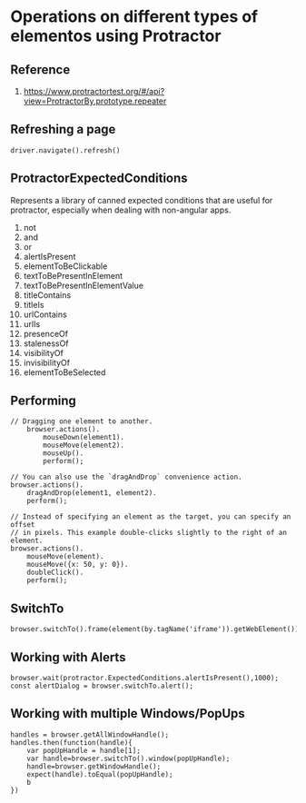 # Operations on different types of elementos using Protractor

## Reference
1. https://www.protractortest.org/#/api?view=ProtractorBy.prototype.repeater

## Refreshing a page
    driver.navigate().refresh()


## ProtractorExpectedConditions
Represents a library of canned expected conditions that are useful for protractor, especially when dealing with non-angular apps.
1. not
1. and
1. or
1. alertIsPresent
1. elementToBeClickable
1. textToBePresentInElement
1. textToBePresentInElementValue
1. titleContains
1. titleIs
1. urlContains
1. urlIs
1. presenceOf
1. stalenessOf
1. visibilityOf
1. invisibilityOf
1. elementToBeSelected



## Performing 
    // Dragging one element to another.
        browser.actions().
            mouseDown(element1).
            mouseMove(element2).
            mouseUp().
            perform();

    // You can also use the `dragAndDrop` convenience action.
    browser.actions().
        dragAndDrop(element1, element2).
        perform();

    // Instead of specifying an element as the target, you can specify an offset
    // in pixels. This example double-clicks slightly to the right of an element.
    browser.actions().
        mouseMove(element).
        mouseMove({x: 50, y: 0}).
        doubleClick().
        perform();

## SwitchTo

    browser.switchTo().frame(element(by.tagName('iframe')).getWebElement());


## Working with Alerts

    browser.wait(protractor.ExpectedConditions.alertIsPresent(),1000);
    const alertDialog = browser.switchTo.alert();


## Working with multiple Windows/PopUps

    handles = browser.getAllWindowHandle();
    handles.then(function(handle){
        var popUpHandle = handle[1];
        var handle=browser.switchTo().window(popUpHandle);
        handle=browser.getWindowHandle();
        expect(handle).toEqual(popUpHandle);
        b
    })
